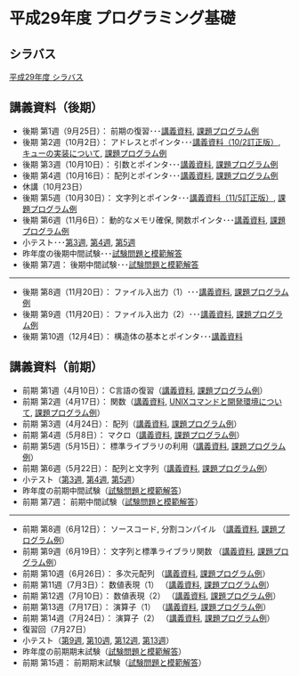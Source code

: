 # 平成29年度 プログラミング基礎

## シラバス

[平成29年度 シラバス](https://github.com/nit-ibaraki-fundamentals-of-programming/lecture/raw/master/src/kiso_syllabus.pdf)

## 講義資料（後期）
* 後期 第1週（9月25日）： 前期の復習･･･[講義資料](https://github.com/nit-ibaraki-fundamentals-of-programming/lecture/raw/master/src/kiso2-01.pdf), [課題プログラム例](https://github.com/nit-ibaraki-fundamentals-of-programming/lecture/raw/master/src/kiso2-01-ans.pdf)
* 後期 第2週（10月2日）： アドレスとポインタ･･･[講義資料（10/2訂正版）](https://github.com/nit-ibaraki-fundamentals-of-programming/lecture/raw/master/src/kiso2-02.pdf), [キューの実装について](https://github.com/nit-ibaraki-fundamentals-of-programming/lecture/raw/master/src/kiso2-02-queue.pdf), [課題プログラム例](https://github.com/nit-ibaraki-fundamentals-of-programming/lecture/raw/master/src/kiso2-02-ans.pdf)
* 後期 第3週（10月10日）： 引数とポインタ･･･[講義資料](https://github.com/nit-ibaraki-fundamentals-of-programming/lecture/raw/master/src/kiso2-03.pdf), [課題プログラム例](https://github.com/nit-ibaraki-fundamentals-of-programming/lecture/raw/master/src/kiso2-03-ans.pdf)
* 後期 第4週（10月16日）： 配列とポインタ･･･[講義資料](https://github.com/nit-ibaraki-fundamentals-of-programming/lecture/raw/master/src/kiso2-04.pdf), [課題プログラム例](https://github.com/nit-ibaraki-fundamentals-of-programming/lecture/raw/master/src/kiso2-04-ans.pdf)
* 休講（10月23日）
* 後期 第5週（10月30日）： 文字列とポインタ･･･[講義資料（11/5訂正版）](https://github.com/nit-ibaraki-fundamentals-of-programming/lecture/raw/master/src/kiso2-05.pdf), [課題プログラム例](https://github.com/nit-ibaraki-fundamentals-of-programming/lecture/raw/master/src/kiso2-05-ans.pdf)
* 後期 第6週（11月6日）： 動的なメモリ確保, 関数ポインタ･･･[講義資料](https://github.com/nit-ibaraki-fundamentals-of-programming/lecture/raw/master/src/kiso2-06.pdf), [課題プログラム例](https://github.com/nit-ibaraki-fundamentals-of-programming/lecture/raw/master/src/kiso2-06-ans.pdf)
* 小テスト･･･[第3週](https://github.com/nit-ibaraki-fundamentals-of-programming/lecture/raw/master/src/kiso2-03-test.pdf), [第4週](https://github.com/nit-ibaraki-fundamentals-of-programming/lecture/raw/master/src/kiso2-04-test.pdf), [第5週](https://github.com/nit-ibaraki-fundamentals-of-programming/lecture/raw/master/src/kiso2-05-test.pdf)
* 昨年度の後期中間試験･･･[試験問題と模範解答](https://github.com/nit-ibaraki-fundamentals-of-programming/lecture/raw/master/src/2016-kiso2-mid.pdf)
* 後期 第7週： 後期中間試験･･･[試験問題と模範解答](https://github.com/nit-ibaraki-fundamentals-of-programming/lecture/raw/master/src/2017-kiso2-mid.pdf)
---
* 後期 第8週（11月20日）： ファイル入出力（1）･･･[講義資料](https://github.com/nit-ibaraki-fundamentals-of-programming/lecture/raw/master/src/kiso2-08.pdf), [課題プログラム例](https://github.com/nit-ibaraki-fundamentals-of-programming/lecture/raw/master/src/kiso2-08-ans.pdf)
* 後期 第9週（11月20日）： ファイル入出力（2）･･･[講義資料](https://github.com/nit-ibaraki-fundamentals-of-programming/lecture/raw/master/src/kiso2-09.pdf), [課題プログラム例](https://github.com/nit-ibaraki-fundamentals-of-programming/lecture/raw/master/src/kiso2-09-ans.pdf)
* 後期 第10週（12月4日）： 構造体の基本とポインタ･･･[講義資料](https://github.com/nit-ibaraki-fundamentals-of-programming/lecture/raw/master/src/kiso2-10.pdf)

## 講義資料（前期）

* 前期 第1週（4月10日）： C言語の復習（[講義資料](https://github.com/nit-ibaraki-fundamentals-of-programming/lecture/raw/master/src/kiso1-01.pdf), [課題プログラム例](https://github.com/nit-ibaraki-fundamentals-of-programming/lecture/raw/master/src/kiso1-01-ans.pdf)）
* 前期 第2週（4月17日）： 関数（[講義資料](https://github.com/nit-ibaraki-fundamentals-of-programming/lecture/raw/master/src/kiso1-02.pdf), [UNIXコマンドと開発環境について](https://github.com/nit-ibaraki-fundamentals-of-programming/lecture/raw/master/src/kiso-unix.pdf), [課題プログラム例](https://github.com/nit-ibaraki-fundamentals-of-programming/lecture/raw/master/src/kiso1-02-ans.pdf)）
* 前期 第3週（4月24日）： 配列（[講義資料](https://github.com/nit-ibaraki-fundamentals-of-programming/lecture/raw/master/src/kiso1-03.pdf), [課題プログラム例](https://github.com/nit-ibaraki-fundamentals-of-programming/lecture/raw/master/src/kiso1-03-ans.pdf)）
* 前期 第4週（5月8日）： マクロ（[講義資料](https://github.com/nit-ibaraki-fundamentals-of-programming/lecture/raw/master/src/kiso1-04.pdf),  [課題プログラム例](https://github.com/nit-ibaraki-fundamentals-of-programming/lecture/raw/master/src/kiso1-04-ans.pdf)）
* 前期 第5週（5月15日）： 標準ライブラリの利用（[講義資料](https://github.com/nit-ibaraki-fundamentals-of-programming/lecture/raw/master/src/kiso1-05.pdf), [課題プログラム例](https://github.com/nit-ibaraki-fundamentals-of-programming/lecture/raw/master/src/kiso1-05-ans.pdf)）
* 前期 第6週（5月22日）： 配列と文字列（[講義資料](https://github.com/nit-ibaraki-fundamentals-of-programming/lecture/raw/master/src/kiso1-06.pdf), [課題プログラム例](https://github.com/nit-ibaraki-fundamentals-of-programming/lecture/raw/master/src/kiso1-06-ans.pdf)）
* 小テスト（[第3週](https://github.com/nit-ibaraki-fundamentals-of-programming/lecture/raw/master/src/kiso1-03-test.pdf), [第4週](https://github.com/nit-ibaraki-fundamentals-of-programming/lecture/raw/master/src/kiso1-04-test.pdf), [第5週](https://github.com/nit-ibaraki-fundamentals-of-programming/lecture/raw/master/src/kiso1-05-test.pdf)）
* 昨年度の前期中間試験（[試験問題と模範解答](https://github.com/nit-ibaraki-fundamentals-of-programming/lecture/raw/master/src/2016-kiso1-mid.pdf)）
* 前期 第7週： 前期中間試験（[試験問題と模範解答](https://github.com/nit-ibaraki-fundamentals-of-programming/lecture/raw/master/src/2017-kiso1-mid.pdf)）
---
* 前期 第8週（6月12日）： ソースコード, 分割コンパイル （[講義資料](https://github.com/nit-ibaraki-fundamentals-of-programming/lecture/raw/master/src/kiso1-08.pdf), [課題プログラム例](https://github.com/nit-ibaraki-fundamentals-of-programming/lecture/raw/master/src/kiso1-08-ans.pdf)）
* 前期 第9週（6月19日）： 文字列と標準ライブラリ関数 （[講義資料](https://github.com/nit-ibaraki-fundamentals-of-programming/lecture/raw/master/src/kiso1-09.pdf), [課題プログラム例](https://github.com/nit-ibaraki-fundamentals-of-programming/lecture/raw/master/src/kiso1-09-ans.pdf)）
* 前期 第10週（6月26日）： 多次元配列 （[講義資料](https://github.com/nit-ibaraki-fundamentals-of-programming/lecture/raw/master/src/kiso1-10.pdf), [課題プログラム例](https://github.com/nit-ibaraki-fundamentals-of-programming/lecture/raw/master/src/kiso1-10-ans.pdf)）
* 前期 第11週（7月3日）： 数値表現（1） （[講義資料](https://github.com/nit-ibaraki-fundamentals-of-programming/lecture/raw/master/src/kiso1-11.pdf), [課題プログラム例](https://github.com/nit-ibaraki-fundamentals-of-programming/lecture/raw/master/src/kiso1-11-ans.pdf)）
* 前期 第12週（7月10日）： 数値表現（2） （[講義資料](https://github.com/nit-ibaraki-fundamentals-of-programming/lecture/raw/master/src/kiso1-12.pdf), [課題プログラム例](https://github.com/nit-ibaraki-fundamentals-of-programming/lecture/raw/master/src/kiso1-12-ans.pdf)）
* 前期 第13週（7月17日）： 演算子（1） （[講義資料](https://github.com/nit-ibaraki-fundamentals-of-programming/lecture/raw/master/src/kiso1-13.pdf), [課題プログラム例](https://github.com/nit-ibaraki-fundamentals-of-programming/lecture/raw/master/src/kiso1-13-ans.pdf)）
* 前期 第14週（7月24日）： 演算子（2） （[講義資料](https://github.com/nit-ibaraki-fundamentals-of-programming/lecture/raw/master/src/kiso1-14.pdf), [課題プログラム例](https://github.com/nit-ibaraki-fundamentals-of-programming/lecture/raw/master/src/kiso1-14-ans.pdf)）
* 復習回（7月27日）
* 小テスト（[第9週](https://github.com/nit-ibaraki-fundamentals-of-programming/lecture/raw/master/src/kiso1-09-test.pdf), [第10週](https://github.com/nit-ibaraki-fundamentals-of-programming/lecture/raw/master/src/kiso1-10-test.pdf), [第12週](https://github.com/nit-ibaraki-fundamentals-of-programming/lecture/raw/master/src/kiso1-12-test.pdf), [第13週](https://github.com/nit-ibaraki-fundamentals-of-programming/lecture/raw/master/src/kiso1-13-test.pdf)）
* 昨年度の前期期末試験（[試験問題と模範解答](https://github.com/nit-ibaraki-fundamentals-of-programming/lecture/raw/master/src/2016-kiso1-term.pdf)）
* 前期 第15週： 前期期末試験（[試験問題と模範解答](https://github.com/nit-ibaraki-fundamentals-of-programming/lecture/raw/master/src/2017-kiso1-term.pdf)）
